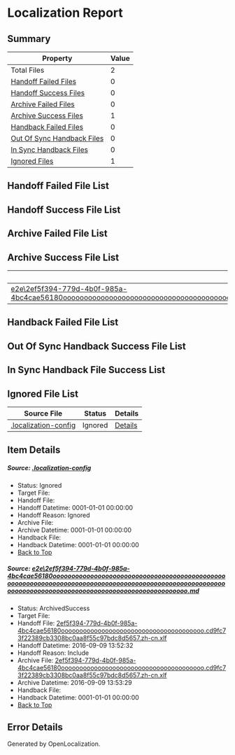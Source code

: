 # <a name='report-top'></a> Localization Report

## Summary
 Property | Value 
 -------- | ----- 
 Total Files | 2
[ Handoff Failed Files ](#handoff-failed-list)| 0
[ Handoff Success Files ](#handoff-success-list)| 0
[ Archive Failed Files ](#archive-failed-list)| 0
[ Archive Success Files ](#archive-success-list)| 1
[ Handback Failed Files ](#handback-failed-list)| 0
[ Out Of Sync Handback Files ](#outofsync-handback-success-list)| 0
[ In Sync Handback Files ](#insync-handback-success-list)| 0
[ Ignored Files ](#ignored-list)| 1

## <a name='handoff-failed-list'></a> Handoff Failed File List

## <a name='handoff-success-list'></a> Handoff Success File List

## <a name='archive-failed-list'></a> Archive Failed File List

## <a name='archive-success-list'></a> Archive Success File List
 Source File | Status | Details 
 ----------- | ------ | ------- 
 [e2e\2ef5f394-779d-4b0f-985a-4bc4cae56180oooooooooooooooooooooooooooooooooooooooooooooooooooooooooooooooooooooooooooooooooooooooooooooooooooooooooooooooooooooooooooooooooooooooooooooooooooooooo.md](https://github.com/OpenLocalizationTestOrg/ol-test0/blob/089cd82e612218b575cac04b91a6328f0225460c/e2e/2ef5f394-779d-4b0f-985a-4bc4cae56180oooooooooooooooooooooooooooooooooooooooooooooooooooooooooooooooooooooooooooooooooooooooooooooooooooooooooooooooooooooooooooooooooooooooooooooooooooooooo.md) | ArchivedSuccess | [Details](#7947902c4f20395ddc6f7beb3b5ef37f9a505ed61)

## <a name='handback-failed-list'></a> Handback Failed File List

## <a name='outofsync-handback-success-list'></a> Out Of Sync Handback Success File List

## <a name='insync-handback-success-list'></a> In Sync Handback File Success List

## <a name='ignored-list'></a> Ignored File List
 Source File | Status | Details 
 ----------- | ------ | ------- 
 [.localization-config](https://github.com/OpenLocalizationTestOrg/ol-test0/blob/089cd82e612218b575cac04b91a6328f0225460c/.localization-config) | Ignored | [Details](#c268a05ecaa7ec85942ed632c29928ee5bd6da8d0)

## Item Details
##### <a name='c268a05ecaa7ec85942ed632c29928ee5bd6da8d0'></a> Source: [.localization-config](https://github.com/OpenLocalizationTestOrg/ol-test0/blob/089cd82e612218b575cac04b91a6328f0225460c/.localization-config)
* Status: Ignored
* Target File: 
* Handoff File: 
* Handoff Datetime: 0001-01-01 00:00:00
* Handoff Reason: Ignored
* Archive File: 
* Archive Datetime: 0001-01-01 00:00:00
* Handback File: 
* Handback Datetime: 0001-01-01 00:00:00
* [Back to Top](#report-top)

##### <a name='7947902c4f20395ddc6f7beb3b5ef37f9a505ed61'></a> Source: [e2e\2ef5f394-779d-4b0f-985a-4bc4cae56180oooooooooooooooooooooooooooooooooooooooooooooooooooooooooooooooooooooooooooooooooooooooooooooooooooooooooooooooooooooooooooooooooooooooooooooooooooooooo.md](https://github.com/OpenLocalizationTestOrg/ol-test0/blob/089cd82e612218b575cac04b91a6328f0225460c/e2e/2ef5f394-779d-4b0f-985a-4bc4cae56180oooooooooooooooooooooooooooooooooooooooooooooooooooooooooooooooooooooooooooooooooooooooooooooooooooooooooooooooooooooooooooooooooooooooooooooooooooooooo.md)
* Status: ArchivedSuccess
* Target File: 
* Handoff File: [2ef5f394-779d-4b0f-985a-4bc4cae56180ooooooooooooooooooooooooooooooooooooooo.cd9fc73f22389cb3308bc0aa8f55c97bdc8d5657.zh-cn.xlf](https://github.com/OpenLocalizationTestOrg/ol-test0-handoff/blob/4763bce5c6e44c6ec6ae607605a03d0a807d4847/ol-handoff/OpenLocalizationTestOrg/ol-test0-zhcn/yuwzho/ht/2ef5f394-779d-4b0f-985a-4bc4cae56180ooooooooooooooooooooooooooooooooooooooo.cd9fc73f22389cb3308bc0aa8f55c97bdc8d5657.zh-cn.xlf)
* Handoff Datetime: 2016-09-09 13:52:32
* Handoff Reason: Include
* Archive File: [2ef5f394-779d-4b0f-985a-4bc4cae56180ooooooooooooooooooooooooooooooooooooooo.cd9fc73f22389cb3308bc0aa8f55c97bdc8d5657.zh-cn.xlf](https://github.com/OpenLocalizationTestOrg/ol-test0-handoff/blob/04cc57c9e047d336924ca1ec708117a6dc7d38e7/ol-archive/OpenLocalizationTestOrg/ol-test0-zhcn/yuwzho/ht/2ef5f394-779d-4b0f-985a-4bc4cae56180ooooooooooooooooooooooooooooooooooooooo.cd9fc73f22389cb3308bc0aa8f55c97bdc8d5657.zh-cn.xlf)
* Archive Datetime: 2016-09-09 13:53:29
* Handback File: 
* Handback Datetime: 0001-01-01 00:00:00
* [Back to Top](#report-top)


## Error Details

Generated by OpenLocalization.
